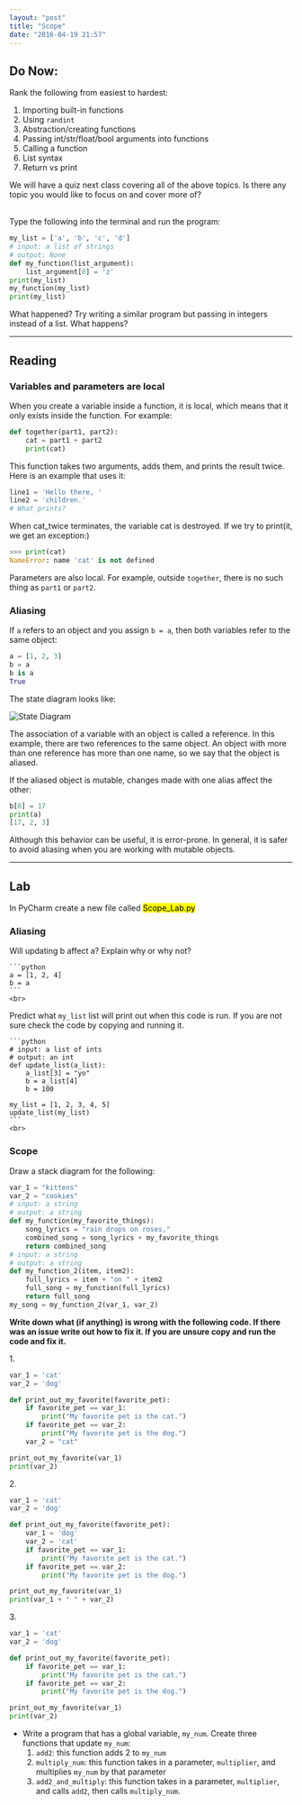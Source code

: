 ```yaml
---
layout: "post"
title: "Scope"
date: "2016-04-19 21:57"
---
```


## Do Now:

Rank the following from easiest to hardest:

1. Importing built-in functions
2. Using `randint`
3. Abstraction/creating functions
4. Passing int/str/float/bool arguments into functions
5. Calling a function
6. List syntax
7. Return vs print

We will have a quiz next class covering all of the above topics. Is there any topic you would like to focus on and cover more of? <br><br>

Type the following into the terminal and run the program:

```python
my_list = ['a', 'b', 'c', 'd']
# input: a list of strings
# output: None
def my_function(list_argument):
	list_argument[0] = 'z'
print(my_list)
my_function(my_list)
print(my_list)
```
What happened? Try writing a similar program but passing in integers instead of a list. What happens?

---

## Reading

### Variables and parameters are local

When you create a variable inside a function, it is local, which means that it only exists inside the function. For example:

```python
def together(part1, part2):
    cat = part1 + part2
    print(cat)
```

This function takes two arguments, adds them, and prints the result twice. Here is an example that uses it:

```python
line1 = 'Hello there, '
line2 = 'children.'
# What prints?
```
When cat_twice terminates, the variable cat is destroyed. If we try to print(it, we get an exception:)

```python
>>> print(cat)
NameError: name 'cat' is not defined
```
Parameters are also local. For example, outside `together`, there is no such thing as `part1` or `part2`.

### Aliasing

If `a` refers to an object and you assign `b = a`, then both variables refer to the same object:

```python
a = [1, 2, 3]
b = a
b is a
True
```

The state diagram looks like:

![State Diagram](http://www.greenteapress.com/thinkpython/html/thinkpython016.png)

The association of a variable with an object is called a reference. In this example, there are two references to the same object.
An object with more than one reference has more than one name, so we say that the object is aliased.

If the aliased object is mutable, changes made with one alias affect the other:

```python
b[0] = 17
print(a)
[17, 2, 3]
```

Although this behavior can be useful, it is error-prone. In general, it is safer to avoid aliasing when you are working with mutable objects.

---

## Lab

In PyCharm create a new file called <mark>Scope_Lab.py</mark>

### Aliasing

Will updating b affect a? Explain why or why not?

    ```python
    a = [1, 2, 4]
    b = a
    ```
    <br>

Predict what `my_list` list will print out when this code is run. If you are not sure check the code by copying and running it.

    ```python
    # input: a list of ints
    # output: an int
    def update_list(a_list):
        a_list[3] = "yo"
        b = a_list[4]
        b = 100

    my_list = [1, 2, 3, 4, 5]
    update_list(my_list)
    ```
    <br>

### Scope

Draw a stack diagram for the following:

```python
var_1 = "kittens"
var_2 = "cookies"
# input: a string
# output: a string
def my_function(my_favorite_things):
    song_lyrics = "rain drops on roses,"
    combined_song = song_lyrics + my_favorite_things
    return combined_song
# input: a string
# output: a string
def my_function_2(item, item2):
    full_lyrics = item + "on " + item2
    full_song = my_function(full_lyrics)
    return full_song
my_song = my_function_2(var_1, var_2)
```

**Write down what (if anything) is wrong with the following code. If there was an issue write out how to fix it. If you are unsure copy and run the code and fix it.**

1\.

```python
var_1 = 'cat'
var_2 = 'dog'

def print_out_my_favorite(favorite_pet):
    if favorite_pet == var_1:
        print("My favorite pet is the cat.")
    if favorite_pet == var_2:
        print("My favorite pet is the dog.")
    var_2 = "cat"

print_out_my_favorite(var_1)
print(var_2)
```

2\.

```python
var_1 = 'cat'
var_2 = 'dog'

def print_out_my_favorite(favorite_pet):
    var_1 = 'dog'
    var_2 = 'cat'
    if favorite_pet == var_1:
        print("My favorite pet is the cat.")
    if favorite_pet == var_2:
        print("My favorite pet is the dog.")

print_out_my_favorite(var_1)
print(var_1 + " " + var_2)
```

3\.

```python
var_1 = 'cat'
var_2 = 'dog'

def print_out_my_favorite(favorite_pet):
    if favorite_pet == var_1:
        print("My favorite pet is the cat.")
    if favorite_pet == var_2:
        print("My favorite pet is the dog.")

print_out_my_favorite(var_1)
print(var_2)
```

* Write a program that has a global variable, `my_num`. Create three functions that update `my_num`:
    1. `add2`: this function adds 2 to `my_num`
    2. `multiply_num`: this function takes in a parameter, `multiplier`, and multiplies `my_num` by that parameter
    3. `add2_and_multiply`: this function takes in a parameter, `multiplier`, and calls `add2`, then calls `multiply_num`.
